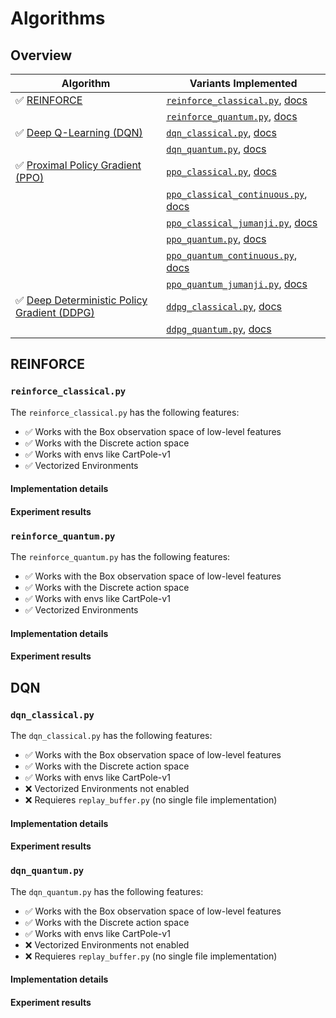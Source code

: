 # Algorithms

## Overview


| Algorithm      | Variants Implemented |
| ----------- | ----------- |
| ✅ [REINFORCE]() |  [`reinforce_classical.py`](https://github.com/georgkruse/cleanqrl/blob/main/cleanqrl/reinforce_classical.py), [docs](https://georgkruse.github.io/cleanqrl-docs/algorithms/#reinforce_classicalpy) |
| | [`reinforce_quantum.py`](https://github.com/georgkruse/cleanqrl/blob/main/cleanqrl/reinforce_quantum.py), [docs](https://georgkruse.github.io/cleanqrl-docs/algorithms/#reinforce_quantumpy) |
| ✅ [Deep Q-Learning (DQN)](https://web.stanford.edu/class/psych209/Readings/MnihEtAlHassibis15NatureControlDeepRL.pdf) | [`dqn_classical.py`](https://github.com/georgkruse/cleanqrl/blob/main/cleanqrl/dqn_classical.py), [docs](https://georgkruse.github.io/cleanqrl-docs/algorithms/#dqn_classicalpy) |
| | [`dqn_quantum.py`](https://github.com/georgkruse/cleanqrl/blob/main/cleanqrl/dqn_quantum.py), [docs](https://georgkruse.github.io/cleanqrl-docs/algorithms/#dqn_quantumpy) |
| ✅ [Proximal Policy Gradient (PPO)](https://arxiv.org/pdf/1707.06347.pdf)  |  [`ppo_classical.py`](https://github.com/georgkruse/cleanqrl/blob/main/cleanqrl/ppo_classical.py), [docs](https://georgkruse.github.io/cleanqrl-docs/algorithms/#ppo_classicalpy) |
| |  [`ppo_classical_continuous.py`](https://github.com/georgkruse/cleanqrl/blob/main/cleanqrl/ppo_classical_continuous.py), [docs](https://georgkruse.github.io/cleanqrl-docs/algorithms/#ppo_classical_continuouspy) |
| |  [`ppo_classical_jumanji.py`](https://github.com/georgkruse/cleanqrl/blob/main/cleanqrl/ppo_classical_jumanji.py), [docs](https://georgkruse.github.io/cleanqrl-docs/algorithms/#ppo_classical_jumanjipy) |
| |  [`ppo_quantum.py`](https://github.com/georgkruse/cleanqrl/blob/main/cleanqrl/ppo_quantum.py), [docs](https://georgkruse.github.io/cleanqrl-docs/algorithms/#ppo_quantumpy) |
| |  [`ppo_quantum_continuous.py`](https://github.com/georgkruse/cleanqrl/blob/main/cleanqrl/ppo_quantum_continuous.py), [docs](https://georgkruse.github.io/cleanqrl-docs/algorithms/#ppo_quantum_continuouspy) |
| |  [`ppo_quantum_jumanji.py`](https://github.com/georgkruse/cleanqrl/blob/main/cleanqrl/ppo_quantum_jumanji.py), [docs](https://georgkruse.github.io/cleanqrl-docs/algorithms/#ppo_quantum_jumanjipy) |
| ✅ [Deep Deterministic Policy Gradient (DDPG)](https://arxiv.org/pdf/1509.02971.pdf) |  [`ddpg_classical.py`](https://github.com/georgkruse/cleanqrl/blob/main/cleanqrl/ddpg_classical.py), [docs](https://georgkruse.github.io/cleanqrl-docs/algorithms/#ddpg_classicalpy) |
| | [`ddpg_quantum.py`](https://github.com/georgkruse/cleanqrl/blob/main/cleanqrl/ddpg_quantum.py), [docs](https://georgkruse.github.io/cleanqrl-docs/algorithms/#ddpg_quantumpy) |


## REINFORCE

### ```reinforce_classical.py```

The ```reinforce_classical.py``` has the following features:

* ✅ Works with the Box observation space of low-level features
* ✅ Works with the Discrete action space
* ✅ Works with envs like CartPole-v1
* ✅ Vectorized Environments 

#### Implementation details

#### Experiment results

### ```reinforce_quantum.py```

The ```reinforce_quantum.py``` has the following features:

* ✅ Works with the Box observation space of low-level features
* ✅ Works with the Discrete action space
* ✅ Works with envs like CartPole-v1
* ✅ Vectorized Environments 

#### Implementation details

#### Experiment results


## DQN

### ```dqn_classical.py```

The ```dqn_classical.py``` has the following features:

* ✅ Works with the Box observation space of low-level features
* ✅ Works with the Discrete action space
* ✅ Works with envs like CartPole-v1
* ❌ Vectorized Environments not enabled
* ❌ Requieres ```replay_buffer.py``` (no single file implementation)

#### Implementation details

#### Experiment results

### ```dqn_quantum.py```

The ```dqn_quantum.py``` has the following features:

* ✅ Works with the Box observation space of low-level features
* ✅ Works with the Discrete action space
* ✅ Works with envs like CartPole-v1
* ❌ Vectorized Environments not enabled
* ❌ Requieres ```replay_buffer.py``` (no single file implementation)

#### Implementation details

#### Experiment results